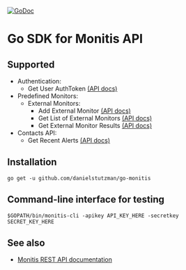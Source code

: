 [![GoDoc](https://godoc.org/github.com/danielstutzman/go-monitis?status.svg)](https://godoc.org/github.com/danielstutzman/go-monitis)

# Go SDK for Monitis API

## Supported
* Authentication:
  * Get User AuthToken [(API docs)](http://www.monitis.com/docs/apiActions.html#getAuthToken)
* Predefined Monitors:
  * External Monitors:
    * Add External Monitor [(API docs)](http://www.monitis.com/docs/apiActions.html#addExternalMonitor)
    * Get List of External Monitors [(API docs)](http://www.monitis.com/docs/apiActions.html#getExternalMonitors)
    * Get External Monitor Results [(API docs)](http://www.monitis.com/docs/apiActions.html#getExternalMonitorResults)
* Contacts API:
  * Get Recent Alerts [(API docs)](http://www.monitis.com/docs/apiActions.html#getRecentAlerts)

## Installation
```
go get -u github.com/danielstutzman/go-monitis
```

## Command-line interface for testing
```
$GOPATH/bin/monitis-cli -apikey API_KEY_HERE -secretkey SECRET_KEY_HERE
```

## See also
* [Monitis REST API documentation](http://www.monitis.com/docs/api.html)
